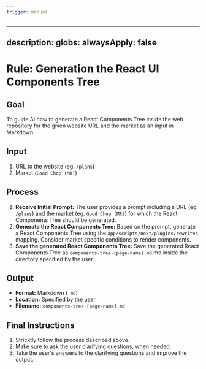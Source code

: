 ```yaml
---
trigger: manual
---
```


---
description: 
globs: 
alwaysApply: false
---
# Rule: Generation the React UI Components Tree

## Goal
To guide AI how to generate a React Components Tree inside the web repository for the given website URL and the market as an input in Markdown.

## Input
1. URL to the website (eg. `/plans`)
2. Market (`Good Chop (MR)`)

## Process
1. **Receive Initial Prompt:** The user provides a prompt including a URL (eg. `/plans`) and the market (eg. `Good Chop (MR)`) for which the React Components Tree should be generated.
2. **Generate the React Components Tree:** Based on the prompt, generate a React Components Tree using the `app/scripts/next/plugins/rewrites` mapping. Consider market specific conditions to render components.
3. **Save the generated React Components Tree:** Save the generated React Components Tree as `components-tree-[page-name].md`.md inside the directory specified by the user.

## Output

* **Format:** Markdown (`.md`)
* **Location:** Specified by the user
* **Filename:** `components-tree-[page-name].md`

## Final Instructions

1. Stricktly follow the process described above.
2. Make sure to ask the user clarifying questions, when needed.
3. Take the user's answers to the clarifying questions and improve the output.